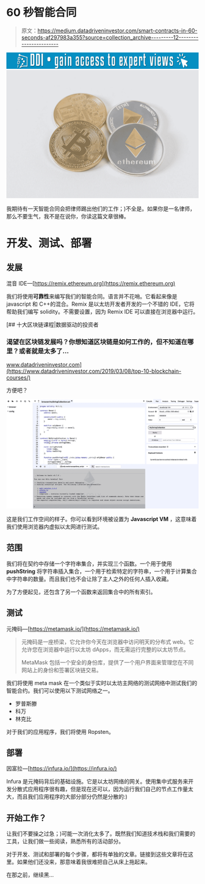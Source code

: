 # 60 秒智能合同

> 原文：<https://medium.datadriveninvestor.com/smart-contracts-in-60-seconds-af297983a355?source=collection_archive---------12----------------------->

[![](img/d4e665cd9aba4d312e80cb23a20f3a60.png)](http://www.track.datadriveninvestor.com/1B9E)![](img/170a9cb11004bad625b94c82672c2615.png)

我期待有一天智能合同会把律师踢出他们的工作；)不全是。如果你是一名律师，那么不要生气，我不是在说你，你读这篇文章很棒。

# 开发、测试、部署

## 发展

混音 IDE—[https://remix.ethereum.org](https://remix.ethereum.org)

我们将使用**可靠性**来编写我们的智能合同。语言并不花哨。它看起来像是 javascript 和 C++的混合。Remix 是以太坊开发者开发的一个不错的 IDE，它将帮助我们编写 solidity。不需要设置，因为 Remix IDE 可以直接在浏览器中运行。

[](https://www.datadriveninvestor.com/2019/03/08/top-10-blockchain-courses/) [## 十大区块链课程|数据驱动的投资者

### 渴望在区块链发展吗？你想知道区块链是如何工作的，但不知道在哪里？或者就是太多了…

www.datadriveninvestor.com](https://www.datadriveninvestor.com/2019/03/08/top-10-blockchain-courses/) 

方便吧？

![](img/68bc71fd542e53203bcf2c522946007b.png)

这是我们工作空间的样子。你可以看到环境被设置为 **Javascript VM** ，这意味着我们使用浏览器内虚拟以太网进行测试。

## 范围

我们将在契约中存储一个字符串集合，并实现三个函数。一个用于使用 **pushString** 将字符串插入集合，一个用于检索特定的字符串，一个用于计算集合中字符串的数量。而且我们也不会让除了主人之外的任何人插入收藏。

为了方便起见，还包含了另一个函数来返回集合中的所有索引。

## 测试

元掩码—[https://metamask.io/](https://metamask.io/)

> 元掩码是一座桥梁，它允许你今天在浏览器中访问明天的分布式 web。它允许您在浏览器中运行以太坊 dApps，而无需运行完整的以太坊节点。
> 
> MetaMask 包括一个安全的身份库，提供了一个用户界面来管理您在不同网站上的身份和签署区块链交易。

我们将使用 meta mask 在一个类似于实时以太坊主网络的测试网络中测试我们的智能合约。我们可以使用以下测试网络之一。

*   罗普斯滕
*   科万
*   林克比

对于我们的应用程序，我们将使用 Ropsten。

## 部署

因富拉—[https://infura.io/](https://infura.io/)

Infura 是元掩码背后的基础设施。它是以太坊网络的网关。使用集中式服务来开发分散式应用程序很有趣，但是现在还可以，因为运行我们自己的节点工作量太大，而且我们应用程序的大部分部分仍然是分散的:)

## 开始工作？

让我们不要操之过急；)可能一次消化太多了。既然我们知道技术栈和我们需要的工具，让我们做一些阅读，熟悉所有的活动部分。

对于开发、测试和部署的每个步骤，都将有单独的文章。链接到这些文章将在这里。如果他们还没来，那意味着我很难把自己从床上拖起来。

在那之前，继续黑…